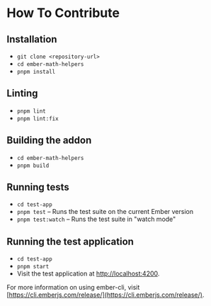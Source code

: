# How To Contribute

## Installation

- `git clone <repository-url>`
- `cd ember-math-helpers`
- `pnpm install`

## Linting

- `pnpm lint`
- `pnpm lint:fix`

## Building the addon

- `cd ember-math-helpers`
- `pnpm build`

## Running tests

- `cd test-app`
- `pnpm test` – Runs the test suite on the current Ember version
- `pnpm test:watch` – Runs the test suite in "watch mode"

## Running the test application

- `cd test-app`
- `pnpm start`
- Visit the test application at [http://localhost:4200](http://localhost:4200).

For more information on using ember-cli, visit [https://cli.emberjs.com/release/](https://cli.emberjs.com/release/).
